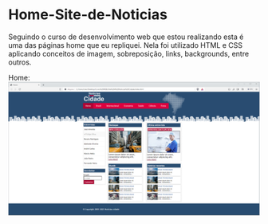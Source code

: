 # Home-Site-de-Noticias
Seguindo o curso de desenvolvimento web que estou realizando esta é uma das páginas home que eu repliquei. Nela foi utilizado HTML e CSS aplicando conceitos de imagem, sobreposição, links, backgrounds, entre outros.

Home:
<img src="imggit/Home.PNG">
